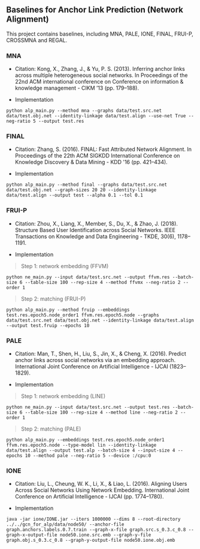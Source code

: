 ## Baselines for Anchor Link Prediction (Network Alignment)

This project contains baselines, including MNA, PALE, IONE, FINAL, FRUI-P, CROSSMNA and REGAL.

### MNA

+ Citation: Kong, X., Zhang, J., & Yu, P. S. (2013). Inferring anchor links across multiple heterogeneous social networks. In Proceedings of the 22nd ACM international conference on Conference on information & knowledge management - CIKM ’13 (pp. 179–188).

+ Implementation

```shell
python alp_main.py --method mna --graphs data/test.src.net data/test.obj.net --identity-linkage data/test.align --use-net True --neg-ratio 5 --output test.res
```

### FINAL

+ Citation: Zhang, S. (2016). FINAL: Fast Attributed Network Alignment. In Proceedings of the 22th ACM SIGKDD International Conference on Knowledge Discovery & Data Mining - KDD '16 (pp. 421–434).

+ Implementation

```shell
python alp_main.py --method final --graphs data/test.src.net data/test.obj.net --graph-sizes 20 20 --identity-linkage data/test.align --output test --alpha 0.1 --tol 0.1
```

### FRUI-P
+ Citation: Zhou, X., Liang, X., Member, S., Du, X., & Zhao, J. (2018). Structure Based User Identification across Social Networks. IEEE Transactions on Knowledge and Data Engineering - TKDE, 30(6), 1178–1191.

+ Implementation

> Step 1: network embedding (FFVM)
```shell
python ne_main.py --input data/test.src.net --output ffvm.res --batch-size 6 --table-size 100 --rep-size 4 --method ffvmx --neg-ratio 2 --order 1
```

> Step 2: matching (FRUI-P)
```shell
python alp_main.py --method fruip --embeddings test.res.epoch5.node_order1 ffvm.res.epoch5.node --graphs data/test.src.net data/test.obj.net --identity-linkage data/test.align --output test.fruip --epochs 10
```

### PALE

+ Citation: Man, T., Shen, H., Liu, S., Jin, X., & Cheng, X. (2016). Predict anchor links across social networks via an embedding approach. International Joint Conference on Artificial Intelligence - IJCAI (1823–1829).

+ Implementation

> Step 1: network embedding (LINE)

```shell
python ne_main.py --input data/test.src.net --output test.res --batch-size 6 --table-size 100 --rep-size 4 --method line --neg-ratio 2 --order 1
```

> Step 2: matching (PALE)

```shell
python alp_main.py --embeddings test.res.epoch5.node_order1 ffvm.res.epoch5.node --type-model lin --identity-linkage data/test.align --output test.alp --batch-size 4 --input-size 4 --epochs 10 --method pale --neg-ratio 5 --device :/cpu:0
```

### IONE

+ Citation: Liu, L., Cheung, W. K., Li, X., & Liao, L. (2016). Aligning Users Across Social Networks Using Network Embedding. International Joint Conference on Artificial Intelligence - IJCAI (pp. 1774–1780). 

+ Implementation

```shell
java -jar ione/IONE.jar --iters 1000000 --dims 8 --root-directory ../../gcn_for_alp/data/node50/ --anchor-file graph.anchors.labels.0.7.train --graph-x-file graph.src.s_0.3.c_0.8 --graph-x-output-file node50.ione.src.emb --graph-y-file graph.obj.s_0.3.c_0.8 --graph-y-output-file node50.ione.obj.emb
```
